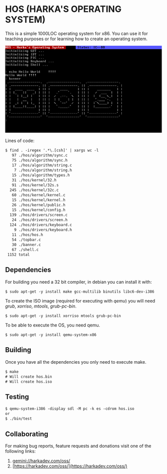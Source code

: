 # HOS (HARKA'S OPERATING SYSTEM)

This is a simple 1000LOC operating system for x86. You can use it
for teaching purposes or for learning how to create an operating
system.

![HOS](./screenshot.png)

Lines of code:

    $ find . -iregex '.*\.[csh]' | xargs wc -l
       97 ./hos/algorithm/sync.c
       75 ./hos/algorithm/sync.h
       17 ./hos/algorithm/string.c
        7 ./hos/algorithm/string.h
       15 ./hos/algorithm/types.h
       31 ./hos/kernel/32.h
       91 ./hos/kernel/32s.s
      245 ./hos/kernel/32c.c
       60 ./hos/kernel/kernel.c
       15 ./hos/kernel/kernel.h
       26 ./hos/kernel/public.h
       15 ./hos/kernel/config.h
      139 ./hos/drivers/screen.c
       24 ./hos/drivers/screen.h
      124 ./hos/drivers/keyboard.c
        9 ./hos/drivers/keyboard.h
       11 ./hos/hos.h
       54 ./topbar.c
       30 ./banner.c
       67 ./shell.c
     1152 total

## Dependencies

For building you need a 32 bit compiler, in debian you can install it with:

    $ sudo apt-get -y install make gcc-multilib binutils libc6-dev-i386

To create the ISO image (required for executing with *qemu*) you will
need *grub*, *xorriso*, *mtools*, *grub-pc-bin*.

    $ sudo apt-get -y install xorriso mtools grub-pc-bin

To be able to execute the OS, you need qemu.

    $ sudo apt-get -y install qemu-system-x86

## Building

Once you have all the dependencies you only need to execute make.

    $ make
    # Will create hos.bin
    # Will create hos.iso

## Testing

    $ qemu-system-i386 -display sdl -M pc -k es -cdrom hos.iso
    or
    $ ./bin/test

## Collaborating

For making bug reports, feature requests and donations visit
one of the following links:

1. [gemini://harkadev.com/oss/](gemini://harkadev.com/oss/)
2. [https://harkadev.com/oss/](https://harkadev.com/oss/)
